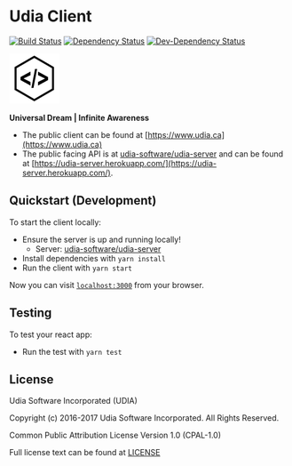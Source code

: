 # Udia Client

[![Build Status](https://travis-ci.org/udia-software/udia-client.svg?branch=master)](https://travis-ci.org/udia-software/udia-client)
[![Dependency Status](https://img.shields.io/david/udia-software/udia-client.svg)](https://david-dm.org/udia-software/udia-client)
[![Dev-Dependency Status](https://img.shields.io/david/dev/udia-software/udia-client.svg)](https://david-dm.org/udia-software/udia-client#info=devDependencies)

![UDIA](logo.png)

**Universal Dream | Infinite Awareness**

* The public client can be found at [https://www.udia.ca](https://www.udia.ca)
* The public facing API is at [udia-software/udia-server](https://github.com/udia-software/udia-server) and can be found at [https://udia-server.herokuapp.com/](https://udia-server.herokuapp.com/).

## Quickstart (Development)

To start the client locally:

  * Ensure the server is up and running locally!
    * Server: [udia-software/udia-server](https://github.com/udia-software/udia-server)
  * Install dependencies with `yarn install`
  * Run the client with `yarn start`

Now you can visit [`localhost:3000`](http://localhost:3000) from your browser.

## Testing

To test your react app:

  * Run the test with `yarn test`

## License

Udia Software Incorporated (UDIA)

Copyright (c) 2016-2017 Udia Software Incorporated. All Rights Reserved.

Common Public Attribution License Version 1.0 (CPAL-1.0)

Full license text can be found at [LICENSE](LICENSE)
